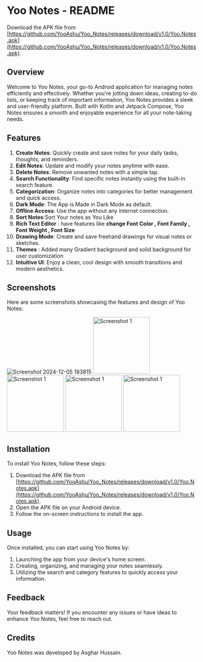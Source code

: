 # Yoo Notes - README

Download the APK file from [https://github.com/YooAshu/Yoo_Notes/releases/download/v1.0/Yoo.Notes.apk](https://github.com/YooAshu/Yoo_Notes/releases/download/v1.0/Yoo.Notes.apk).

## Overview
Welcome to Yoo Notes, your go-to Android application for managing notes efficiently and effectively. Whether you're jotting down ideas, creating to-do lists, or keeping track of important information, Yoo Notes provides a sleek and user-friendly platform. Built with Kotlin and Jetpack Compose, Yoo Notes ensures a smooth and enjoyable experience for all your note-taking needs.

## Features
1. **Create Notes**: Quickly create and save notes for your daily tasks, thoughts, and reminders.
2. **Edit Notes**: Update and modify your notes anytime with ease.
3. **Delete Notes**: Remove unwanted notes with a simple tap.
4. **Search Functionality**: Find specific notes instantly using the built-in search feature.
5. **Categorization**: Organize notes into categories for better management and quick access.
6. **Dark Mode**: The App is Made in Dark Mode as default.
7. **Offline Access**: Use the app without any internet connection.
8. **Sort Notes**:Sort Your notes as You Like
9. **Rich Text Editor** : have features like **change Font Color , Font Family , Font Weight , Font Size**
10. **Drawing Mode**: Create and save freehand drawings for visual notes or sketches.
11. **Themes** : Added many Gradient background and solid background for user customization
12. **Intuitive UI**: Enjoy a clean, cool design with smooth transitions and modern aesthetics.

## Screenshots
Here are some screenshots showcasing the features and design of Yoo Notes:

![Screenshot 2024-12-05 183815](https://github.com/user-attachments/assets/e37ad6ab-5c7b-4a89-a395-e9051dbc6456)
<img src="https://github.com/user-attachments/assets/8d4d1543-97a8-402b-bae0-5d3c869039fc" alt="Screenshot 1" style="width: 150px; height: auto;">
<img src="https://github.com/user-attachments/assets/12eb1404-2618-4e0f-aba2-57f07d727e77" alt="Screenshot 1" style="width: 150px; height: auto;">
<img src="https://github.com/user-attachments/assets/02067016-c76e-4282-b919-280e0a3728553" alt="Screenshot 1" style="width: 150px; height: auto;">
<img src="https://github.com/user-attachments/assets/a75a4fef-aa77-4667-a44a-1dfb905d1b12" alt="Screenshot 1" style="width: 150px; height: auto;">



## Installation

To install Yoo Notes, follow these steps:
1. Download the APK file from [https://github.com/YooAshu/Yoo_Notes/releases/download/v1.0/Yoo.Notes.apk](https://github.com/YooAshu/Yoo_Notes/releases/download/v1.0/Yoo.Notes.apk).
2. Open the APK file on your Android device.
3. Follow the on-screen instructions to install the app.

## Usage
Once installed, you can start using Yoo Notes by:
1. Launching the app from your device's home screen.
2. Creating, organizing, and managing your notes seamlessly.
3. Utilizing the search and category features to quickly access your information.

## Feedback
Your feedback matters! If you encounter any issues or have ideas to enhance Yoo Notes, feel free to reach out.

## Credits
Yoo Notes was developed by Asghar Hussain.
